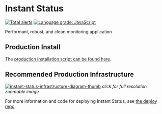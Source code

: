 # Instant Status

[![Total alerts](https://img.shields.io/lgtm/alerts/g/instant-status/instant-status.svg?logo=lgtm&logoWidth=18)](https://lgtm.com/projects/g/instant-status/instant-status/alerts/)
[![Language grade: JavaScript](https://img.shields.io/lgtm/grade/javascript/g/instant-status/instant-status.svg?logo=lgtm&logoWidth=18)](https://lgtm.com/projects/g/instant-status/instant-status/context:javascript)

Performant, robust, and clean monitoring application

## Production Install

The [production installation script can be found here](https://github.com/instant-status/deploy/tree/master#install-script).

## Recommended Production Infrastructure

[![instant-status-infrastructure-diagram-thumb](https://raw.githubusercontent.com/instant-status/deploy/master/img/instant-status-infrastructure-diagram-thumb.png)](https://raw.githubusercontent.com/instant-status/deploy/master/img/instant-status-infrastructure-diagram.png)
_click for full resolution zoomable image_

For more information and code for deploying Instant Status, see [the deploy repo](https://github.com/instant-status/deploy#readme).
